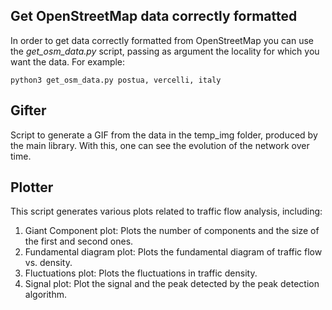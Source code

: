 ## Get OpenStreetMap data correctly formatted

In order to get data correctly formatted from OpenStreetMap you can use the *get_osm_data.py* script, passing as argument the locality for which you want the data.
For example:
```shell
python3 get_osm_data.py postua, vercelli, italy
```

## Gifter
Script to generate a GIF from the data in the temp_img folder, produced by the main library.
With this, one can see the evolution of the network over time.

## Plotter
This script generates various plots related to traffic flow analysis, including:

1. Giant Component plot: Plots the number of components and the size of the first and second ones.
2. Fundamental diagram plot: Plots the fundamental diagram of traffic flow vs. density.
3. Fluctuations plot: Plots the fluctuations in traffic density.
4. Signal plot: Plot the signal and the peak detected by the peak detection algorithm.